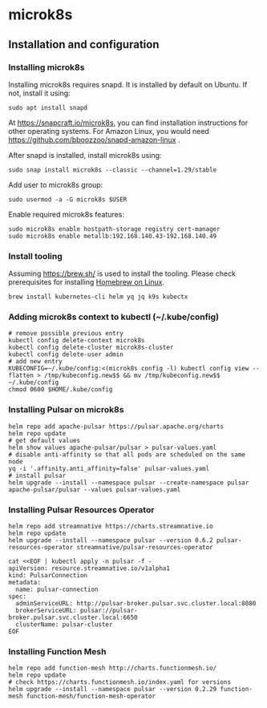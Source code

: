 # microk8s

## Installation and configuration

### Installing microk8s

Installing microk8s requires snapd. It is installed by default on Ubuntu. If not, install it using:

```shell
sudo apt install snapd
```

At https://snapcraft.io/microk8s, you can find installation instructions for other operating systems.
For Amazon Linux, you would need https://github.com/bboozzoo/snapd-amazon-linux .

After snapd is installed, install microk8s using:

```shell
sudo snap install microk8s --classic --channel=1.29/stable
```

Add user to microk8s group:

```shell
sudo usermod -a -G microk8s $USER
```

Enable required microk8s features:

```shell
sudo microk8s enable hostpath-storage registry cert-manager
sudo microk8s enable metallb:192.168.140.43-192.168.140.49
```

### Install tooling

Assuming https://brew.sh/ is used to install the tooling. Please check prerequisites for installing [Homebrew on Linux](https://docs.brew.sh/Homebrew-on-Linux#requirements).

```shell
brew install kubernetes-cli helm yq jq k9s kubectx
```

### Adding microk8s context to kubectl (~/.kube/config)

```shell
# remove possible previous entry
kubectl config delete-context microk8s
kubectl config delete-cluster microk8s-cluster
kubectl config delete-user admin
# add new entry
KUBECONFIG=~/.kube/config:<(microk8s config -l) kubectl config view --flatten > /tmp/kubeconfig.new$$ && mv /tmp/kubeconfig.new$$ ~/.kube/config
chmod 0600 $HOME/.kube/config
```

### Installing Pulsar on microk8s

```shell
helm repo add apache-pulsar https://pulsar.apache.org/charts
helm repo update
# get default values
helm show values apache-pulsar/pulsar > pulsar-values.yaml
# disable anti-affinity so that all pods are scheduled on the same node
yq -i '.affinity.anti_affinity=false' pulsar-values.yaml
# install pulsar
helm upgrade --install --namespace pulsar --create-namespace pulsar apache-pulsar/pulsar --values pulsar-values.yaml
```

### Installing Pulsar Resources Operator

```shell
helm repo add streamnative https://charts.streamnative.io
helm repo update
helm upgrade --install --namespace pulsar --version 0.6.2 pulsar-resources-operator streamnative/pulsar-resources-operator
```

```shell
cat <<EOF | kubectl apply -n pulsar -f -
apiVersion: resource.streamnative.io/v1alpha1
kind: PulsarConnection
metadata:
  name: pulsar-connection
spec:
  adminServiceURL: http://pulsar-broker.pulsar.svc.cluster.local:8080
  brokerServiceURL: pulsar://pulsar-broker.pulsar.svc.cluster.local:6650
  clusterName: pulsar-cluster
EOF
```

### Installing Function Mesh

```shell
helm repo add function-mesh http://charts.functionmesh.io/
helm repo update
# check https://charts.functionmesh.io/index.yaml for versions
helm upgrade --install --namespace pulsar --version 0.2.29 function-mesh function-mesh/function-mesh-operator
```